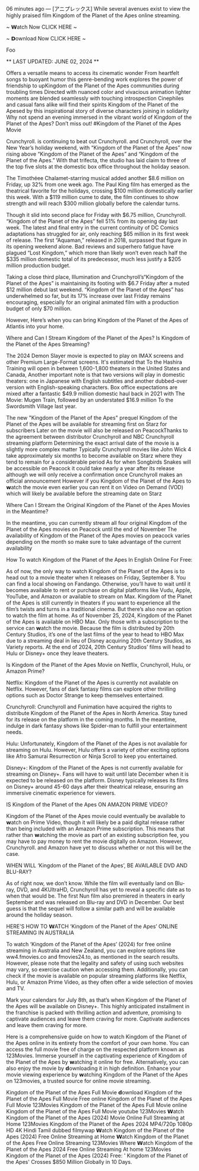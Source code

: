06 minutes ago — [アニプレックス] While several avenues exist to view the highly praised film Kingdom of the Planet of the Apes online streaming.

~ 𝗪atch Now CLICK HERE ~

~ 𝗗ownload Now CLICK HERE ~

Foo

** LAST UPDATED: JUNE 02, 2024 **

Offers a versatile means to access its cinematic wonder From heartfelt songs to buoyant humor this genre-bending work explores the power of friendship to upKingdom of the Planet of the Apes communities during troubling times Directed with nuanced color and vivacious animation lighter moments are blended seamlessly with touching introspection Cinephiles and casual fans alike will find their spirits Kingdom of the Planet of the Apesed by this inspirational story of diverse characters joining in solidarity Why not spend an evening immersed in the vibrant world of Kingdom of the Planet of the Apes? Don’t miss out! #Kingdom of the Planet of the Apes Movie

Crunchyroll. is continuing to beat out Crunchyroll. and Crunchyroll, over the New Year’s holiday weekend, with “Kingdom of the Planet of the Apes” now rising above “Kingdom of the Planet of the Apes” and “Kingdom of the Planet of the Apes.” With that trifecta, the studio has laid claim to three of the top five slots at the domestic box office throughout the holiday season.

The Timothéee Chalamet-starring musical added another $8.6 million on Friday, up 32% from one week ago. The Paul King film has emerged as the theatrical favorite for the holidays, crossing $100 million domestically earlier this week. With a $119 million cume to date, the film continues to show strength and will reach $300 million globally before the calendar turns.

Though it slid into second place for Friday with $6.75 million, Crunchyroll. “Kingdom of the Planet of the Apes” fell 51% from its opening day last week. The latest and final entry in the current continuity of DC Comics adaptations has struggled for air, only reaching $65 million in its first week of release. The first “Aquaman,” released in 2018, surpassed that figure in its opening weekend alone. Bad reviews and superhero fatigue have plagued “Lost Kingdom,” which more than likely won’t even reach half the $335 million domestic total of its predecessor, much less justify a $205 million production budget.

Taking a close third place, Illumination and Crunchyroll’s“Kingdom of the Planet of the Apes” is maintaining its footing with $6.7 Friday after a muted $12 million debut last weekend. “Kingdom of the Planet of the Apes” has underwhelmed so far, but its 17% increase over last Friday remains encouraging, especially for an original animated film with a production budget of only $70 million.

However, Here’s when you can bring Kingdom of the Planet of the Apes of Atlantis into your home.

Where and Can I Stream Kingdom of the Planet of the Apes? Is Kingdom of the Planet of the Apes Streaming?

The 2024 Demon Slayer movie is expected to play on IMAX screens and other Premium Large-Format screens. It's estimated that To the Hashira Training will open in between 1,600-1,800 theaters in the United States and Canada, Another important note is that two versions will play in domestic theaters: one in Japanese with English subtitles and another dubbed-over version with English-speaking characters. Box office expectations are mixed after a fantastic $49.9 million domestic haul back in 2021 with The Movie: Mugen Train, followed by an understated $16.9 million To the Swordsmith Village last year.

The new "Kingdom of the Planet of the Apes" prequel Kingdom of the Planet of the Apes will be available for streaming first on Starz for subscribers Later on the movie will also be released on PeacockThanks to the agreement between distributor Crunchyroll and NBC Crunchyroll streaming platform Determining the exact arrival date of the movie is a slightly more complex matter Typically Crunchyroll movies like John Wick 4 take approximately six months to become available on Starz where they tend to remain for a considerable period As for when Songbirds Snakes will be accessible on Peacock it could take nearly a year after its release although we will only receive a confirmation once Crunchyroll makes an official announcement However if you Kingdom of the Planet of the Apes to 𝘄atch the movie even earlier you can rent it on Video on Demand (VOD) which will likely be available before the streaming date on Starz

Where Can I Stream the Original Kingdom of the Planet of the Apes Movies in the Meantime?

In the meantime, you can currently stream all four original Kingdom of the Planet of the Apes movies on Peacock until the end of November The availability of Kingdom of the Planet of the Apes movies on peacock varies depending on the month so make sure to take advantage of the current availability

How To watch Kingdom of the Planet of the Apes In English Online For Free:

As of now, the only way to watch Kingdom of the Planet of the Apes is to head out to a movie theater when it releases on Friday, September 8. You can find a local showing on Fandango. Otherwise, you’ll have to wait until it becomes available to rent or purchase on digital platforms like Vudu, Apple, YouTube, and Amazon or available to stream on Max. Kingdom of the Planet of the Apes is still currently in theaters if you want to experience all the film’s twists and turns in a traditional cinema. But there’s also now an option to watch the film at home. As of November 25, 2024, Kingdom of the Planet of the Apes is available on HBO Max. Only those with a subscription to the service can 𝘄atch the movie. Because the film is distributed by 20th Century Studios, it’s one of the last films of the year to head to HBO Max due to a streaming deal in lieu of Disney acquiring 20th Century Studios, as Variety reports. At the end of 2024, 20th Century Studios’ films will head to Hulu or Disney+ once they leave theaters.

Is Kingdom of the Planet of the Apes Movie on Netflix, Crunchyroll, Hulu, or Amazon Prime?

Netflix: Kingdom of the Planet of the Apes is currently not available on Netflix. However, fans of dark fantasy films can explore other thrilling options such as Doctor Strange to keep themselves entertained.

Crunchyroll: Crunchyroll and Funimation have acquired the rights to distribute Kingdom of the Planet of the Apes in North America. Stay tuned for its release on the platform in the coming months. In the meantime, indulge in dark fantasy shows like Spider-man to fulfill your entertainment needs.

Hulu: Unfortunately, Kingdom of the Planet of the Apes is not available for streaming on Hulu. However, Hulu offers a variety of other exciting options like Afro Samurai Resurrection or Ninja Scroll to keep you entertained.

Disney+: Kingdom of the Planet of the Apes is not currently available for streaming on Disney+. Fans will have to wait until late December when it is expected to be released on the platform. Disney typically releases its films on Disney+ around 45-60 days after their theatrical release, ensuring an immersive cinematic experience for viewers.

IS Kingdom of the Planet of the Apes ON AMAZON PRIME VIDEO?

Kingdom of the Planet of the Apes movie could eventually be available to 𝘄atch on Prime Video, though it will likely be a paid digital release rather than being included with an Amazon Prime subscription. This means that rather than 𝘄atching the movie as part of an existing subscription fee, you may have to pay money to rent the movie digitally on Amazon. However, Crunchyroll. and Amazon have yet to discuss whether or not this will be the case.

WHEN WILL ‘Kingdom of the Planet of the Apes’, BE AVAILABLE DVD AND BLU-RAY?

As of right now, we don’t know. While the film will eventually land on Blu-ray, DVD, and 4KUltraHD, Crunchyroll has yet to reveal a specific date as to when that would be. The first Nun film also premiered in theaters in early September and was released on Blu-ray and DVD in December. Our best guess is that the sequel will follow a similar path and will be available around the holiday season.

HERE’S HOW TO 𝗪ATCH ‘Kingdom of the Planet of the Apes’ ONLINE STREAMING IN AUSTRALIA

To watch ‘Kingdom of the Planet of the Apes’ (2024) for free online streaming in Australia and New Zealand, you can explore options like ww4.fmovies.co and fmovies24.to, as mentioned in the search results. However, please note that the legality and safety of using such websites may vary, so exercise caution when accessing them. Additionally, you can check if the movie is available on popular streaming platforms like Netflix, Hulu, or Amazon Prime Video, as they often offer a wide selection of movies and TV.

Mark your calendars for July 8th, as that’s when Kingdom of the Planet of the Apes will be available on Disney+. This highly anticipated installment in the franchise is packed with thrilling action and adventure, promising to captivate audiences and leave them craving for more. Captivate audiences and leave them craving for more.

Here is a comprehensive guide on how to watch Kingdom of the Planet of the Apes online in its entirety from the comfort of your own home. You can access the full movie free of charge on the respected platform known as 123Movies. Immerse yourself in the captivating experience of Kingdom of the Planet of the Apes by 𝘄atching it online for free. Alternatively, you can also enjoy the movie by 𝗱ownloading it in high definition. Enhance your movie viewing experience by 𝘄atching Kingdom of the Planet of the Apes on 123movies, a trusted source for online movie streaming.

Kingdom of the Planet of the Apes Full Movie 𝗱ownload Kingdom of the Planet of the Apes Full Movie Free online Kingdom of the Planet of the Apes Full Movie 123Movies Kingdom of the Planet of the Apes Full Movie online Kingdom of the Planet of the Apes Full Movie youtube 123Movies 𝗪atch Kingdom of the Planet of the Apes (2024) Movie Online Full Streaming at Home 123Movies Kingdom of the Planet of the Apes 2024 MP4/720p 1080p HD 4K Hindi Tamil dubbed filmywap 𝗪atch Kingdom of the Planet of the Apes (2024) Free Online Streaming at Home 𝗪atch Kingdom of the Planet of the Apes Free Online Streaming 123Movies Where 𝗪atch Kingdom of the Planet of the Apes 2024 Free Online Streaming At home 123Movies Kingdom of the Planet of the Apes (2024) Free: ' Kingdom of the Planet of the Apes' Crosses $850 Million Globally in 10 Days.
